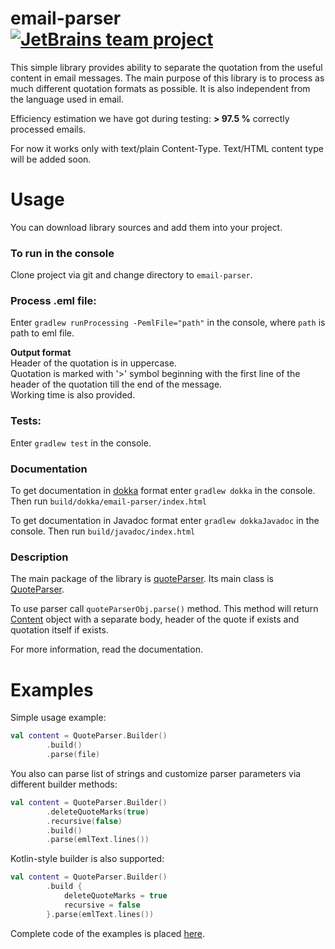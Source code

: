 # email-parser [![JetBrains team project](http://jb.gg/badges/team.svg)](https://confluence.jetbrains.com/display/ALL/JetBrains+on+GitHub)
This simple library provides ability to separate the quotation from the useful content in email messages. The main purpose of this library is to process as much different quotation formats as possible. It is also independent from the language used in email.

Efficiency estimation we have got during testing: **> 97.5 %** correctly processed emails.

For now it works only with text/plain Content-Type. Text/HTML content type will be added soon.

# Usage
You can download library sources and add them into your project.

### To run in the console
Clone project via git and change directory to `email-parser`.

### Process .eml file:
Enter `gradlew runProcessing -PemlFile="path"` in the console, where `path` is path to eml file.

**Output format**        
Header of the quotation is in uppercase.         
Quotation is marked with '>' symbol beginning with the first line of the header of the quotation till the end of the message.          
Working time is also provided.            

### Tests:
Enter `gradlew test` in the console.

### Documentation
To get documentation in [dokka](https://github.com/Kotlin/dokka) format enter `gradlew dokka` in the console. Then run `build/dokka/email-parser/index.html`

To get documentation in Javadoc format enter `gradlew dokkaJavadoc` in the console. Then run `build/javadoc/index.html`

### Description
The main package of the library is [quoteParser](src/main/kotlin/quoteParser). Its main class is [QuoteParser](src/main/kotlin/quoteParser/QuoteParser.kt#L63). 

To use parser call `quoteParserObj.parse()` method. This method will return [Content](src/main/kotlin/quoteParser/Content.kt) object with a separate body, header of the quote if exists and quotation itself if exists.

For more information, read the documentation.

# Examples
Simple usage example:
```kotlin
val content = QuoteParser.Builder()
        .build()
        .parse(file)
```
You also can parse list of strings and customize parser parameters via different builder methods:
```kotlin
val content = QuoteParser.Builder()
        .deleteQuoteMarks(true)
        .recursive(false)
        .build()
        .parse(emlText.lines())
```
Kotlin-style builder is also supported:
```kotlin
val content = QuoteParser.Builder()
        .build {
            deleteQuoteMarks = true
            recursive = false
        }.parse(emlText.lines())
```
Complete code of the examples is placed [here](src/main/kotlin/examples).
